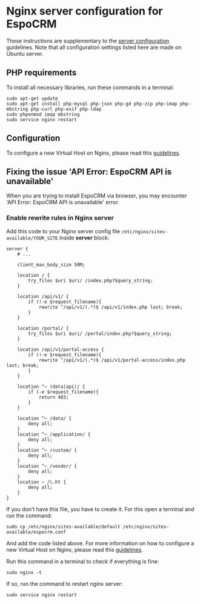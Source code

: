 # Nginx server configuration for EspoCRM

These instructions are supplementary to the [server configuration](server-configuration.md) guidelines. Note that all configuration settings listed here are made on Ubuntu server.

## PHP requirements

To install all necessary libraries, run these commands in a terminal:

```
sudo apt-get update
sudo apt-get install php-mysql php-json php-gd php-zip php-imap php-mbstring php-curl php-exif php-ldap
sudo phpenmod imap mbstring
sudo service nginx restart
```

## Configuration

To configure a new Virtual Host on Nginx, please read this [guidelines](nginx-virtual-host.md).

## Fixing the issue 'API Error: EspoCRM API is unavailable'

When you are trying to install EspoCRM via browser, you may encounter 'API Error: EspoCRM API is unavailable' error.

### Enable rewrite rules in Nginx server

Add this code to your Nginx server config file `/etc/nginx/sites-available/YOUR_SITE` inside **server** block:

```
server {
    # ...

    client_max_body_size 50M;

    location / {
        try_files $uri $uri/ /index.php?$query_string;
    }

    location /api/v1/ {
        if (!-e $request_filename){
            rewrite ^/api/v1/(.*)$ /api/v1/index.php last; break;
        }
    }

    location /portal/ {
        try_files $uri $uri/ /portal/index.php?$query_string;
    }

    location /api/v1/portal-access {
        if (!-e $request_filename){
            rewrite ^/api/v1/(.*)$ /api/v1/portal-access/index.php last; break;
        }
    }

    location ^~ (data|api)/ {
        if (-e $request_filename){
            return 403;
        }
    }
    
    location ^~ /data/ {
        deny all;
    }
    location ^~ /application/ {
        deny all;
    }
    location ^~ /custom/ {
        deny all;
    }
    location ^~ /vendor/ {
        deny all;
    }
    location ~ /\.ht {
        deny all;
    }
}
```

If you don’t have this file, you have to create it. For this open a terminal and run the command:

```
sudo cp /etc/nginx/sites-available/default /etc/nginx/sites-available/espocrm.conf
```

And add the code listed above. For more information on how to configure a new Virtual Host on Nginx, please read this [guidelines](nginx-virtual-host.md).

Run this command in a terminal to check if everything is fine:

```
sudo nginx -t
```

If so, run the command to restart nginx server:

```
sudo service nginx restart
```
